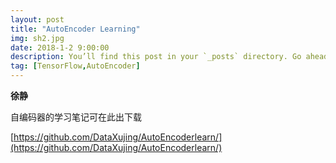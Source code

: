 ```yaml
---
layout: post
title: "AutoEncoder Learning"
img: sh2.jpg 
date: 2018-1-2 9:00:00 
description: You’ll find this post in your `_posts` directory. Go ahead and edit it and re-build the site to see your changes. # Add post description (optional)
tag: [TensorFlow,AutoEncoder]
---
```


**徐静**

自编码器的学习笔记可在此出下载

[https://github.com/DataXujing/AutoEncoderlearn/](https://github.com/DataXujing/AutoEncoderlearn/)